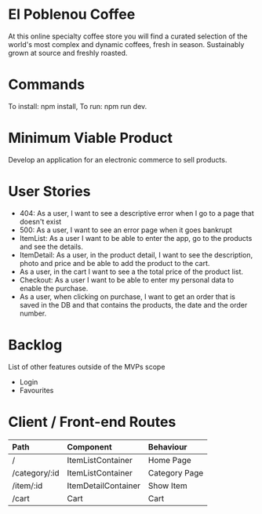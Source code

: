 # El Poblenou Coffee

At this online specialty coffee store you will find a curated selection of the world's most complex and dynamic coffees, fresh in season.
Sustainably grown at source and freshly roasted.

# Commands

To install: npm install, To run: npm run dev.

# Minimum Viable Product

Develop an application for an electronic commerce to sell products.

# User Stories

- 404: As a user, I want to see a descriptive error when I go to a page that doesn't exist
- 500: As a user, I want to see an error page when it goes bankrupt
- ItemList: As a user I want to be able to enter the app, go to the products and see the details.
- ItemDetail: As a user, in the product detail, I want to see the description, photo and price and be able to add the product to the cart.
- As a user, in the cart I want to see a the total price of the product list.
- Checkout: As a user I want to be able to enter my personal data to enable the purchase.
- As a user, when clicking on purchase, I want to get an order that is saved in the DB and that contains the products, the date and the order number.

# Backlog

List of other features outside of the MVPs scope

- Login
- Favourites

# Client / Front-end Routes

| Path          | Component           | Behaviour     |
| :------------ | :------------------ | :------------ |
| /             | ItemListContainer   | Home Page     |
| /category/:id | ItemListContainer   | Category Page |
| /item/:id     | ItemDetailContainer | Show Item     |
| /cart         | Cart                | Cart          |

